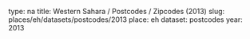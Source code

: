 type: na
title: Western Sahara / Postcodes / Zipcodes (2013)
slug: places/eh/datasets/postcodes/2013
place: eh
dataset: postcodes
year: 2013
